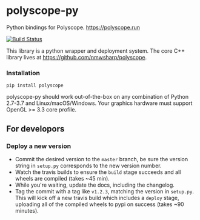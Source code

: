 # polyscope-py
Python bindings for Polyscope. https://polyscope.run

[![Build Status](https://travis-ci.com/nmwsharp/polyscope-py.svg?branch=master)](https://travis-ci.com/nmwsharp/polyscope-py)

This library is a python wrapper and deployment system. The core C++ library lives at https://github.com/nmwsharp/polyscope.

### Installation

```
pip install polyscope
```

polyscope-py should work out-of-the-box on any combination of Python 2.7-3.7 and Linux/macOS/Windows. Your graphics hardware must support OpenGL >= 3.3 core profile.

## For developors

### Deploy a new version

- Commit the desired version to the `master` branch, be sure the version string in `setup.py` corresponds to the new version number.
- Watch the travis builds to ensure the `build` stage succeeds and all wheels are compiled (takes ~45 min).
- While you're waiting, update the docs, including the changelog.
- Tag the commit with a tag like `v1.2.3`, matching the version in `setup.py`. This will kick off a new travis build which includes a `deploy` stage, uploading all of the compiled wheels to pypi on success (takes ~90 minutes).

